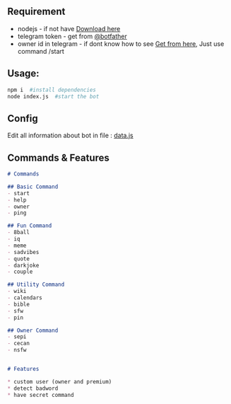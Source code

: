 ## Requirement

* nodejs - if not have [Download here](https://nodejs.org/en/download)
* telegram token - get from [@botfather](https://t.me/BotFather)
* owner id in telegram - if dont know how to see [Get from here](https://t.me/X_Oscar_bot), Just use command /start

## Usage:

```bash
npm i  #install dependencies
node index.js  #start the bot
```

## Config

Edit all information about bot in file : [data.js](data.js)<br>

## Commands & Features

```markdown
# Commands

## Basic Command
- start
- help
- owner
- ping

## Fun Command
- 8ball
- iq
- meme
- sadvibes
- quote
- darkjoke
- couple

## Utility Command
- wiki
- calendars
- bible
- sfw
- pin

## Owner Command
- sepi
- cecan
- nsfw


# Features

* custom user (owner and premium)
* detect badword
* have secret command
```
